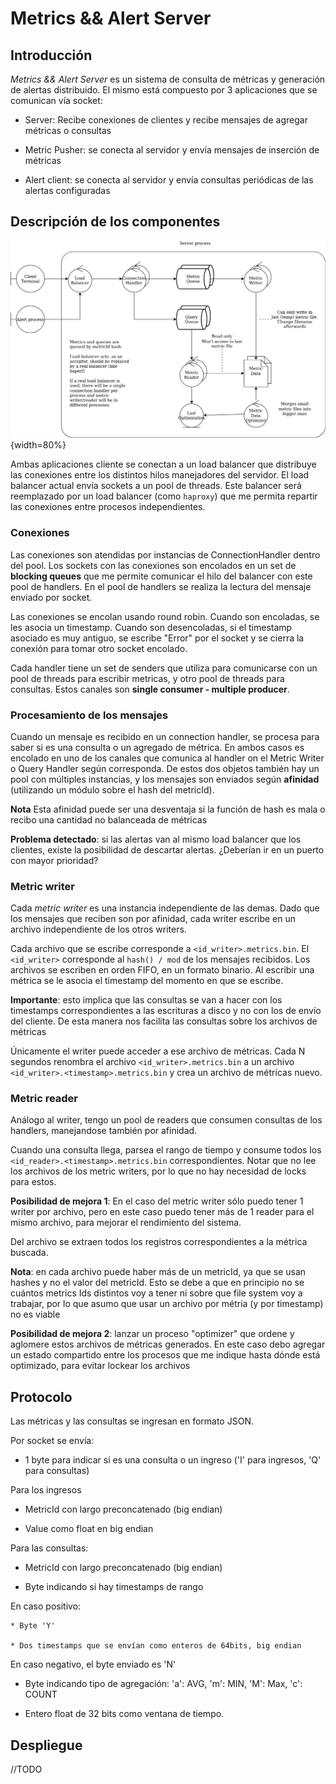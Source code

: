# Metrics && Alert Server

## Introducción

*Metrics && Alert Server* es un sistema de consulta de métricas y generación de alertas distribuido. El mismo está compuesto por 3 aplicaciones que se comunican vía socket:

* Server: Recibe conexiones de clientes y recibe mensajes de agregar métricas o consultas

* Metric Pusher: se conecta al servidor y envía mensajes de inserción de métricas

* Alert client: se conecta al servidor y envía consultas periódicas de las alertas configuradas


## Descripción de los componentes

![Diagrama de robustez](robustez.png){width=80%}

Ambas aplicaciones cliente se conectan a un load balancer que distribuye las conexiones entre los distintos hilos manejadores del servidor. El load balancer actual envía sockets a un pool de threads. Este balancer será reemplazado por un load balancer (como `haproxy`) que me permita repartir las conexiones entre procesos independientes.


### Conexiones

Las conexiones son atendidas por instancias de ConnectionHandler dentro del pool. Los sockets con las conexiones son encolados en un set de **blocking queues** que me permite comunicar el hilo del balancer con este pool de handlers.
En el pool de handlers se realiza la lectura del mensaje enviado por socket.

Las conexiones se encolan usando round robin. Cuando son encoladas, se les asocia un timestamp. Cuando son desencoladas, si el timestamp asociado es muy antiguo, se escribe "Error" por el socket y se cierra la conexión para tomar otro socket encolado.

Cada handler tiene un set de senders que utiliza para comunicarse con un pool de threads para escribir metricas, y otro pool de threads para consultas. Estos canales son **single consumer - multiple producer**.

### Procesamiento de los mensajes

Cuando un mensaje es recibido en un connection handler, se procesa para saber si es una consulta o un agregado de métrica. En ambos casos es encolado en uno de los canales que comunica al handler on el Metric Writer o Query Handler según corresponda. De estos dos objetos también hay un pool con múltiples instancias, y los mensajes son enviados según **afinidad** (utilizando un módulo sobre el hash del metricId).

**Nota** Esta afinidad puede ser una desventaja si la función de hash es mala o recibo una cantidad no balanceada de métricas

**Problema detectado**: si las alertas van al mismo load balancer que los clientes, existe la posibilidad de descartar alertas. ¿Deberían ir en un puerto con mayor prioridad?


### Metric writer

Cada *metric writer* es una instancia independiente de las demas. Dado que los mensajes que reciben son por afinidad, cada writer escribe en un archivo independiente de los otros writers.

Cada archivo que se escribe corresponde a `<id_writer>.metrics.bin`. El `<id_writer>` corresponde al `hash() / mod` de los mensajes recibidos. Los archivos se escriben en orden FIFO, en un formato binario. Al escribir una métrica se le asocia el timestamp del momento en que se escribe.
 
**Importante**: esto implica que las consultas se van a hacer con los timestamps correspondientes a las escrituras a disco y no con los de envío del cliente. De esta manera nos facilita las consultas sobre los archivos de métricas

Únicamente el writer puede acceder a ese archivo de métricas. Cada N segundos renombra el archivo `<id_writer>.metrics.bin` a un archivo `<id_writer>.<timestamp>.metrics.bin` y crea un archivo de métricas nuevo.


### Metric reader

Análogo al writer, tengo un pool de readers que consumen consultas de los handlers, manejandose también por afinidad.

Cuando una consulta llega, parsea el rango de tiempo y consume todos los `<id_reader>.<timestamp>.metrics.bin` correspondientes. Notar que no lee los archivos de los metric writers, por lo que no hay necesidad de locks para estos.

**Posibilidad de mejora 1**: En el caso del metric writer sólo puedo tener 1 writer por archivo, pero en este caso puedo tener más de 1 reader para el mismo archivo, para mejorar el rendimiento del sistema.

Del archivo se extraen todos los registros correspondientes a la métrica buscada.

**Nota**: en cada archivo puede haber más de un metricId, ya que se usan hashes y no el valor del metricId. Esto se debe a que en principio no se cuántos metrics Ids distintos voy a tener ni sobre que file system voy a trabajar, por lo que asumo que usar un archivo por métria (y por timestamp) no es viable

**Posibilidad de mejora 2**: lanzar un proceso "optimizer" que ordene y aglomere estos archivos de métricas generados. En este caso debo agregar un estado compartido entre los procesos que me indique hasta dónde está optimizado, para evitar lockear los archivos

## Protocolo

Las métricas y las consultas se ingresan en formato JSON.

Por socket se envía:
* 1 byte para indicar si es una consulta o un ingreso ('I' para ingresos, 'Q' para consultas)

Para los ingresos

* MetricId con largo preconcatenado (big endian)

* Value como float en big endian

Para las consultas:

* MetricId con largo preconcatenado (big endian)

* Byte indicando si hay timestamps de rango

En caso positivo:

	* Byte 'Y'

	* Dos timestamps que se envían como enteros de 64bits, big endian

En caso negativo, el byte enviado es 'N'

* Byte indicando tipo de agregación: 'a': AVG, 'm': MIN, 'M': Max, 'c': COUNT

* Entero float de 32 bits como ventana de tiempo.


## Despliegue

//TODO